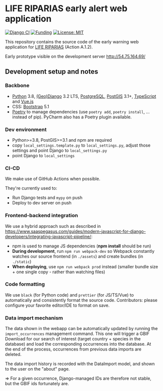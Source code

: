# LIFE RIPARIAS early alert web application

<!-- badges: start -->
[![Django CI](https://github.com/riparias/early-warning-webapp/actions/workflows/django_tests.yml/badge.svg)](https://github.com/riparias/early-warning-webapp/actions/workflows/django_tests.yml)
[![Funding](https://img.shields.io/static/v1?label=powered+by&message=LIFE+RIPARIAS&labelColor=323232&color=00a58d)](https://www.riparias.be/)
[![License: MIT](https://img.shields.io/badge/License-MIT-yellow.svg)](https://opensource.org/licenses/MIT)
<!-- badges: end -->

This repository contains the source code of the early warning web application for [LIFE RIPARIAS](https://www.riparias.be/) (Action A.1.2).

Early prototype visible on the development server http://54.75.164.69/

## Development setup and notes

### Backbone
- [Python](https://www.python.org/) 3.8, [(Geo)Django](https://www.djangoproject.com/) 3.2 LTS, [PostgreSQL](https://www.postgresql.org/), [PostGIS](https://postgis.net/) 3.1+, [TypeScript](https://www.typescriptlang.org/) and [Vue.js](https://vuejs.org/)
- CSS: [Bootstrap](https://getbootstrap.com/) 5.1  
- [Poetry](https://python-poetry.org/) to manage dependencies (use `poetry add`, `poetry install`, ... instead of pip). PyCharm also has a Poetry plugin available.

### Dev environment
- Python>=3.8, PostGIS>=3.1 and npm are required
- copy `local_settings.template.py` to `local_settings.py`, adjust those settings and point Django to `local_settings.py`
- point Django to `local_settings`

### CI-CD

We make use of GitHub Actions when possible.

They're currently used to:
- Run Django tests and `mypy` on push
- Deploy to dev server on push

### Frontend-backend integration

We use a hybrid approach such as described in https://www.saaspegasus.com/guides/modern-javascript-for-django-developers/integrating-javascript-pipeline/:

- npm is used to manage JS dependencies (**npm install** should be run)
- **During development**, run `npm run webpack-dev` so Webpack constantly watches our source frontend (in `./assets`) and create bundles (in `./static`)
- **When deploying**, use `npm run webpack prod` instead (smaller bundle size + one single copy - rather than watching files)

### Code formatting

We use `black` (for Python code) and `prettier` (for JS/TS/Vue) to automatically and consistently format the source code.
Contributors: please configure your favorite editor/IDE to format on save. 

### Data import mechanism

The data shown in the webapp can be automatically updated by running the `import_occurrences` management command. 
This one will trigger a GBIF Download for our search of interest (target country + species in the database) and 
load the corresponding occurrences into the database. At the end of the process, occurrences from previous data 
imports are deleted.

The data import history is recorded with the DataImport model, and shown to the user on the "about" page.

=> For a given occurrence, Django-managed IDs are therefore not stable, but the GBIF ids fortunately are.